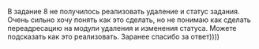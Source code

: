 В задание 8 не получилось реализовать удаление и статус задания.
Очень сильно хочу понять как это сделать, но не понимаю как сделать переадресацию на модули удаления и изменения статуса. Можете подсказать как это реализовать.
Заранее спасибо за ответ))))